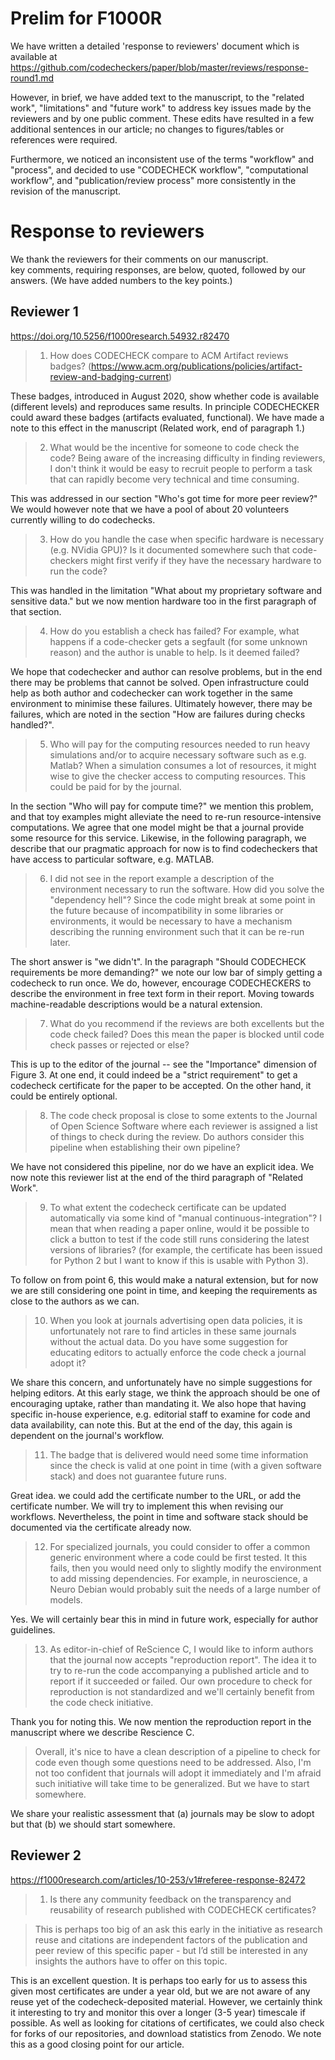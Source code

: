 
# Prelim for F1000R

We have written a detailed 'response to reviewers' document which is
available at
<https://github.com/codecheckers/paper/blob/master/reviews/response-round1.md>

However, in brief, we have added text to the manuscript, to the
"related work", "limitations" and "future work" to address key issues
made by the reviewers and by one public comment.
These edits have resulted in a few additional
sentences in our article; no changes to figures/tables or references
were required.

Furthermore, we noticed an inconsistent use of the terms "workflow" 
and "process", and decided to use "CODECHECK workflow", "computational workflow", and 
"publication/review process" more consistently in the revision of the manuscript.


# Response to reviewers


We thank the reviewers for their comments on our manuscript.  
key comments, requiring responses, are below, quoted, followed by our
answers.  (We have added numbers to the key points.)


## Reviewer 1

<https://doi.org/10.5256/f1000research.54932.r82470>



> 1. How does CODECHECK compare to ACM Artifact reviews badges?
> (https://www.acm.org/publications/policies/artifact-review-and-badging-current)
 
These badges, introduced in August 2020, show whether code is
available (different levels) and reproduces same results.  In
principle CODECHECKER could award these badges (artifacts evaluated,
functional).  We have made a note to this effect in the manuscript
(Related work, end of paragraph 1.)
 
> 2. What would be the incentive for someone to code check the code?
> Being aware of the increasing difficulty in finding reviewers, I
> don't think it would be easy to recruit people to perform a task
> that can rapidly become very technical and time consuming.

This was addressed in our section "Who's got time for more peer
review?" We would however note that we have a pool of about 20
volunteers currently willing to do codechecks.

> 3. How do you handle the case when specific hardware is necessary
> (e.g. NVidia GPU)? Is it documented somewhere such that
> code-checkers might first verify if they have the necessary hardware
> to run the code?

This was handled in the limitation "What about my proprietary software
and sensitive data." but we now mention hardware too in the first
paragraph of that section.
 
> 4. How do you establish a check has failed? For example, what
> happens if a code-checker gets a segfault (for some unknown reason)
> and the author is unable to help. Is it deemed failed?

We hope that codechecker and author can resolve problems, but in
the end there may be problems that cannot be solved.  Open
infrastructure could help as both author and codechecker can work
together in the same environment to minimise these failures.
Ultimately however, there may be failures, which are noted in the
section "How are failures during checks handled?".
 
> 5. Who will pay for the computing resources needed to run heavy
> simulations and/or to acquire necessary software such as
> e.g. Matlab?  When a simulation consumes a lot of resources, it
> might wise to give the checker access to computing resources. This
> could be paid for by the journal.

In the section "Who will pay for compute time?" we mention this
problem, and that toy examples might alleviate the need to re-run
resource-intensive computations.  We agree that one model might be
that a journal provide some resource for this service.  Likewise,
in the following paragraph, we describe that our pragmatic
approach for now is to find codecheckers that have access to
particular software, e.g. MATLAB.

 
> 6. I did not see in the report example a description of the
> environment necessary to run the software. How did you solve the
> "dependency hell"? Since the code might break at some point in the
> future because of incompatibility in some libraries or environments,
> it would be necessary to have a mechanism describing the running
> environment such that it can be re-run later.

The short answer is "we didn't".  In the paragraph "Should CODECHECK
requirements be more demanding?" we note our low bar of simply getting
a codecheck to run once.  We do, however, encourage CODECHECKERS to
describe the environment in free text form in their report.  Moving
towards machine-readable descriptions would be a natural extension.

> 7. What do you recommend if the reviews are both excellents but the code
> check failed? Does this mean the paper is blocked until code check
> passes or rejected or else?


This is up to the editor of the journal -- see the "Importance"
dimension of Figure 3.  At one end, it could indeed be a "strict
requirement" to get a codecheck certificate for the paper to be
accepted.  On the other hand, it could be entirely optional.


> 8. The code check proposal is close to some extents to the Journal
> of Open Science Software where each reviewer is assigned a list of
> things to check during the review. Do authors consider this pipeline
> when establishing their own pipeline?

We have not considered this pipeline, nor do we have an explicit idea.
We now note this reviewer list at the end of the third paragraph of
"Related Work".
   
 
> 9. To what extent the codecheck certificate can be updated
> automatically via some kind of "manual continuous-integration"? I
> mean that when reading a paper online, would it be possible to click
> a button to test if the code still runs considering the latest
> versions of libraries?  (for example, the certificate has been
> issued for Python 2 but I want to know if this is usable with Python
> 3).

To follow on from point 6, this would make a natural extension, but for
now we are still considering one point in time, and keeping the
requirements as close to the authors as we can.
 
> 10. When you look at journals advertising open data policies, it is
> unfortunately not rare to find articles in these same journals
> without the actual data. Do you have some suggestion for educating
> editors to actually enforce the code check a journal adopt it?

We share this concern, and unfortunately have no simple
suggestions for helping editors.  At this early stage, we think
the approach should be one of encouraging uptake, rather than
mandating it.  We also hope that having specific in-house
experience, e.g. editorial staff to examine for code and data
availability, can note this.  But at the end of the day, this
again is dependent on the journal's workflow.

    

> 11. The badge that is delivered would need some time information
> since the check is valid at one point in time (with a given software
> stack) and does not guarantee future runs.

Great idea. we could add the certificate number to the URL, or add
the certificate number.  We will try to implement this when
revising our workflows.  Nevertheless, the point in time and software
stack should be documented via the certificate already now.

 
> 12. For specialized journals, you could consider to offer a common
> generic environment where a code could be first tested. It this
> fails, then you would need only to slightly modify the environment
> to add missing dependencies. For example, in neuroscience, a Neuro
> Debian would probably suit the needs of a large number of models.

Yes. We will certainly bear this in mind in future work, especially
for author guidelines.


> 13. As editor-in-chief of ReScience C, I would like to inform
> authors that the journal now accepts "reproduction report". The idea
> it to try to re-run the code accompanying a published article and to
> report if it succeeded or failed. Our own procedure to check for
> reproduction is not standardized and we'll certainly benefit from
> the code check initiative.

Thank you for noting this.  We now mention the reproduction report in
the manuscript where we describe Rescience C.

> Overall, it's nice to have a clean description of a pipeline to
> check for code even though some questions need to be
> addressed. Also, I'm not too confident that journals will adopt it
> immediately and I'm afraid such initiative will take time to be
> generalized. But we have to start somewhere.

We share your realistic assessment that (a) journals may be slow
to adopt but that (b) we should start somewhere.

## Reviewer 2
<https://f1000research.com/articles/10-253/v1#referee-response-82472>

> 1. Is there any community feedback on the transparency and
> reusability of research published with CODECHECK certificates?

> This is perhaps too big of an ask this early in the initiative as
> research reuse and citations are independent factors of the
> publication and peer review of this specific paper - but I’d still
> be interested in any insights the authors have to offer on this
> topic.


This is an excellent question.  It is perhaps too early for us to
assess this given most certificates are under a year old, but we
are not aware of any reuse yet of the codecheck-deposited
material.  However, we certainly think it interesting to try and
monitor this over a longer (3-5 year) timescale if possible.   As
well as looking for citations of certificates, we could also check
for forks of our repositories, and download statistics from
Zenodo.  We note this as a good closing point for our article.


